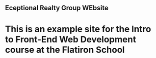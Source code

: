 ## Eceptional Realty Group WEbsite

# This is an example site for the Intro to Front-End Web Development course at the Flatiron School

